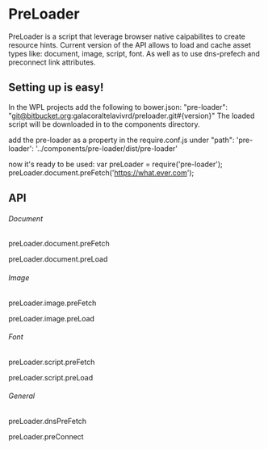 # PreLoader

PreLoader is a script that leverage browser native caipabilites to create resource hints.
Current version of the API allows to load and cache asset types like:
document,
image,
script,
font.
As well as to use dns-prefech and preconnect link attributes.

## Setting up is easy!

In the WPL projects add the following to bower.json:
"pre-loader": "git@bitbucket.org:galacoraltelavivrd/preloader.git#{version}"
The loaded script will be downloaded in to the components directory.

add the pre-loader as a property in the require.conf.js under "path":
'pre-loader': '../components/pre-loader/dist/pre-loader'

now it's ready to be used:
var preLoader = require('pre-loader');
preLoader.document.preFetch('https://what.ever.com');

## API

###### Document

preLoader.document.preFetch

preLoader.document.preLoad

###### Image

preLoader.image.preFetch

preLoader.image.preLoad

###### Font

preLoader.script.preFetch

preLoader.script.preLoad

###### General

preLoader.dnsPreFetch

preLoader.preConnect